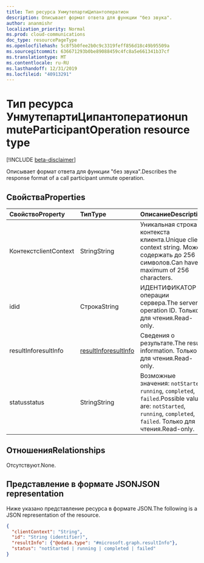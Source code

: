 ```yaml
---
title: Тип ресурса УнмутепартиЦипантоператион
description: Описывает формат ответа для функции "без звука".
author: ananmishr
localization_priority: Normal
ms.prod: cloud-communications
doc_type: resourcePageType
ms.openlocfilehash: 5c8f5b0fee2b0c9c3319feff856d18c49b95509a
ms.sourcegitcommit: 636671293b0be89088459c4fc8a5e661341b37cf
ms.translationtype: MT
ms.contentlocale: ru-RU
ms.lasthandoff: 12/31/2019
ms.locfileid: "40913291"
---
```

# <a name="unmuteparticipantoperation-resource-type"></a><span data-ttu-id="86abe-103">Тип ресурса УнмутепартиЦипантоператион</span><span class="sxs-lookup"><span data-stu-id="86abe-103">unmuteParticipantOperation resource type</span></span>

[!INCLUDE [beta-disclaimer](../../includes/beta-disclaimer.md)]

<span data-ttu-id="86abe-104">Описывает формат ответа для функции "без звука".</span><span class="sxs-lookup"><span data-stu-id="86abe-104">Describes the response format of a call participant unmute operation.</span></span>

## <a name="properties"></a><span data-ttu-id="86abe-105">Свойства</span><span class="sxs-lookup"><span data-stu-id="86abe-105">Properties</span></span>

| <span data-ttu-id="86abe-106">Свойство</span><span class="sxs-lookup"><span data-stu-id="86abe-106">Property</span></span>                       | <span data-ttu-id="86abe-107">Тип</span><span class="sxs-lookup"><span data-stu-id="86abe-107">Type</span></span>                        | <span data-ttu-id="86abe-108">Описание</span><span class="sxs-lookup"><span data-stu-id="86abe-108">Description</span></span>                                                                                                                                       |
| :----------------------------- | :---------------------------| :-------------------------------------------------------------------------------------------------------------------------------------------------|
| <span data-ttu-id="86abe-109">Контекст</span><span class="sxs-lookup"><span data-stu-id="86abe-109">clientContext</span></span>                  | <span data-ttu-id="86abe-110">String</span><span class="sxs-lookup"><span data-stu-id="86abe-110">String</span></span>                      | <span data-ttu-id="86abe-111">Уникальная строка контекста клиента.</span><span class="sxs-lookup"><span data-stu-id="86abe-111">Unique client context string.</span></span> <span data-ttu-id="86abe-112">Может содержать до 256 символов.</span><span class="sxs-lookup"><span data-stu-id="86abe-112">Can have a maximum of 256 characters.</span></span>                                                                               |
| <span data-ttu-id="86abe-113">id</span><span class="sxs-lookup"><span data-stu-id="86abe-113">id</span></span>                             | <span data-ttu-id="86abe-114">Строка</span><span class="sxs-lookup"><span data-stu-id="86abe-114">String</span></span>                      | <span data-ttu-id="86abe-115">ИДЕНТИФИКАТОР операции сервера.</span><span class="sxs-lookup"><span data-stu-id="86abe-115">The server operation ID.</span></span> <span data-ttu-id="86abe-116">Только для чтения.</span><span class="sxs-lookup"><span data-stu-id="86abe-116">Read-only.</span></span>                                                                                            |
| <span data-ttu-id="86abe-117">resultInfo</span><span class="sxs-lookup"><span data-stu-id="86abe-117">resultInfo</span></span>                     | [<span data-ttu-id="86abe-118">resultInfo</span><span class="sxs-lookup"><span data-stu-id="86abe-118">resultInfo</span></span>](resultinfo.md) | <span data-ttu-id="86abe-119">Сведения о результате.</span><span class="sxs-lookup"><span data-stu-id="86abe-119">The result information.</span></span>  <span data-ttu-id="86abe-120">Только для чтения.</span><span class="sxs-lookup"><span data-stu-id="86abe-120">Read-only.</span></span>                                                                                            |
| <span data-ttu-id="86abe-121">status</span><span class="sxs-lookup"><span data-stu-id="86abe-121">status</span></span>                         | <span data-ttu-id="86abe-122">String</span><span class="sxs-lookup"><span data-stu-id="86abe-122">String</span></span>                      | <span data-ttu-id="86abe-123">Возможные значения: `notStarted`, `running`, `completed`, `failed`.</span><span class="sxs-lookup"><span data-stu-id="86abe-123">Possible values are: `notStarted`, `running`, `completed`, `failed`.</span></span> <span data-ttu-id="86abe-124">Только для чтения.</span><span class="sxs-lookup"><span data-stu-id="86abe-124">Read-only.</span></span>                                                 |

## <a name="relationships"></a><span data-ttu-id="86abe-125">Отношения</span><span class="sxs-lookup"><span data-stu-id="86abe-125">Relationships</span></span>
<span data-ttu-id="86abe-126">Отсутствуют.</span><span class="sxs-lookup"><span data-stu-id="86abe-126">None.</span></span>

## <a name="json-representation"></a><span data-ttu-id="86abe-127">Представление в формате JSON</span><span class="sxs-lookup"><span data-stu-id="86abe-127">JSON representation</span></span>

<span data-ttu-id="86abe-128">Ниже указано представление ресурса в формате JSON.</span><span class="sxs-lookup"><span data-stu-id="86abe-128">The following is a JSON representation of the resource.</span></span>

<!-- {
  "blockType": "resource",
  "optionalProperties": [

  ],
  "@odata.type": "microsoft.graph.unmuteParticipantOperation"
}-->
```json
{
  "clientContext": "String",
  "id": "String (identifier)",
  "resultInfo": {"@odata.type": "#microsoft.graph.resultInfo"},
  "status": "notStarted | running | completed | failed"
}
```

<!-- uuid: 8fcb5dbc-d5aa-4681-8e31-b001d5168d79
2015-10-25 14:57:30 UTC -->
<!-- {
  "type": "#page.annotation",
  "description": "unmuteParticipantOperation resource",
  "keywords": "",
  "section": "documentation",
  "tocPath": ""
}-->
